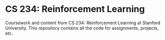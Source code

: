 # CS 234: Reinforcement Learning

Coursework and content from CS 234: Reinforcement Learning at Stanford University. This repository contains all the code for assignments, projects, etc.
